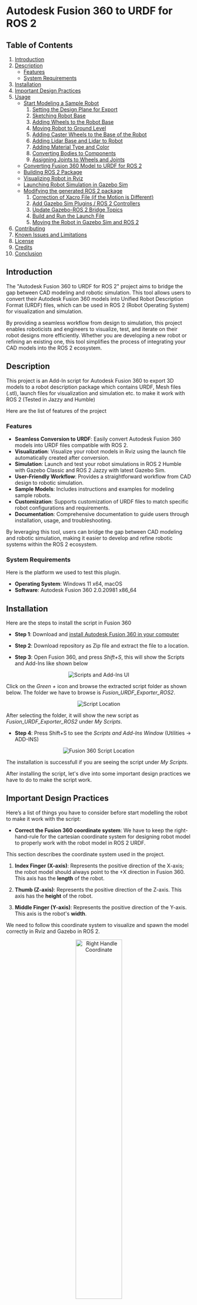 # Autodesk Fusion 360 to URDF for ROS 2

## Table of Contents

1. [Introduction](#introduction)  
2. [Description](#description)  
   - [Features](#features)  
   - [System Requirements](#system-requirements)  
3. [Installation](#installation)  
4. [Important Design Practices](#important-design-practices)  
5. [Usage](#usage)  
   - [Start Modeling a Sample Robot](#start-modeling-a-sample-robot)  
     1. [Setting the Design Plane for Export](#1-setting-the-design-plane-for-export)  
     2. [Sketching Robot Base](#2-sketching-robot-base)  
     3. [Adding Wheels to the Robot Base](#3-adding-wheels-to-the-robot-base)  
     4. [Moving Robot to Ground Level](#4-moving-robot-to-ground-level)  
     5. [Adding Caster Wheels to the Base of the Robot](#5-adding-caster-wheels-to-the-base-of-the-robot)  
     6. [Adding Lidar Base and Lidar to Robot](#6-adding-lidar-base-and-lidar-to-robot)  
     7. [Adding Material Type and Color](#7-adding-material-type-and-color)  
     8. [Converting Bodies to Components](#8-converting-bodies-to-components)  
     9. [Assigning Joints to Wheels and Joints](#9-assigning-joints-to-wheels-and-joints)  
   - [Converting Fusion 360 Model to URDF for ROS 2](#converting-fusion-360-model-to-urdf-for-ros-2)  
   - [Building ROS 2 Package](#building-ros-2-package)  
   - [Visualizing Robot in Rviz](#visualizing-robot-in-rviz)  
   - [Launching Robot Simulation in Gazebo Sim](#launching-robot-simulation-in-gazebo-sim)  
   - [Modifying the generated ROS 2 package](#modifying-the-generated-ros-2-package)  
     1. [Correction of Xacro File (if the Motion is Different)](#1-correction-of-xacro-file-if-the-motion-is-different)  
     2. [Add Gazebo Sim Plugins / ROS 2 Controllers](#2-add-gazebo-sim-plugins--ros-2-controllers)  
     3. [Update Gazebo-ROS 2 Bridge Topics](#3-update-gazebo-ros-2-bridge-topics)  
     4. [Build and Run the Launch File](#4-build-and-run-the-launch-file)  
     5. [Moving the Robot in Gazebo Sim and ROS 2](#5-moving-the-robot-in-gazebo-sim-and-ros-2)  
6. [Contributing](#contributing)  
7. [Known Issues and Limitations](#known-issues-and-limitations)  
8. [License](#license)  
9. [Credits](#credits)  
10. [Conclusion](#conclusion)  


## Introduction
The "Autodesk Fusion 360 to URDF for ROS 2" project aims to bridge the gap between CAD modeling and robotic simulation. 
This tool allows users to convert their Autodesk Fusion 360 models into Unified Robot Description Format (URDF) files, which can be used in ROS 2 (Robot Operating System) for visualization and simulation.
 
By providing a seamless workflow from design to simulation, this project enables roboticists and engineers to visualize, test, and iterate on their robot designs more efficiently. Whether you are developing a new robot or refining an existing one, this tool simplifies the process of integrating your CAD models into the ROS 2 ecosystem.

## Description
This project is an Add-In script for Autodesk Fusion 360 to export 3D models to a robot description package which contains URDF, Mesh files (.stl),
launch files for visualization and simulation etc. to make it work with ROS 2 (Tested in Jazzy and Humble)

Here are the list of features of the project

### Features
- **Seamless Conversion to URDF**: Easily convert Autodesk Fusion 360 models into URDF files compatible with ROS 2.
- **Visualization**: Visualize your robot models in Rviz using the launch file automatically created after conversion.
- **Simulation**: Launch and test your robot simulations in ROS 2 Humble with Gazebo Classic and ROS 2 Jazzy with latest Gazebo Sim.
- **User-Friendly Workflow**: Provides a straightforward workflow from CAD design to robotic simulation.
- **Sample Models**: Includes instructions and examples for modeling sample robots.
- **Customization**: Supports customization of URDF files to match specific robot configurations and requirements.
- **Documentation**: Comprehensive documentation to guide users through installation, usage, and troubleshooting.

By leveraging this tool, users can bridge the gap between CAD modeling and robotic simulation, making it easier to develop and refine robotic systems within the ROS 2 ecosystem.

### System Requirements

Here is the platform we used to test this plugin.

- **Operating System**: Windows 11 x64, macOS
- **Software**: Autodesk Fusion 360 2.0.20981 x86_64

## Installation

Here are the steps to install the script in Fusion 360

* **Step 1**: Download and <a href="https://www.autodesk.com/in/education/edu-software/fusion" target="_blank">install Autodesk Fusion 360 in your computer</a>

* **Step 2**: Download repository as Zip file and extract the file to a location.

* **Step 3**: Open Fusion 360, and press *Shift+S*, this will show the Scripts and Add-Ins like shown below

<p align="center">
  <img src="img/scripts_ui.png" alt="Scripts and Add-Ins UI">
</p>

Click on the *Green +* icon and browse the extracted script folder as shown below. 
The folder we have to browse is *Fusion_URDF_Exporter_ROS2*. 

<p align="center">
  <img src="img/script_location.png" alt="Script Location">
</p>

After selecting the folder, it will show the new script as *Fusion_URDF_Exporter_ROS2* under *My Scripts*.

* **Step 4**: Press Shift+S to see the *Scripts and Add-Ins Window* (Utilities -> ADD-INS)

<p align="center">
  <img src="img/fusion360_script.png" alt="Fusion 360 Script Location">
</p>

The installation is successfull if you are seeing the script under *My Scripts*.

After installing the script, let's dive into some important design practices we have to do to make the script work.

## Important Design Practices 

Here’s a list of things you have to consider before start modelling the robot to make it work with the script:

* **Correct the Fusion 360 coordinate system**: We have to keep the right-hand-rule for the cartesian coordinate system for designing robot model to properly work with the robot model in ROS 2 URDF. 

This section describes the coordinate system used in the project.


1) **Index Finger (X-axis)**: Represents the positive direction of the X-axis; the robot model should always point to the +X direction in Fusion 360. This axis has the **length** of the robot.

2) **Thumb (Z-axis)**: Represents the positive direction of the Z-axis. This axis has the **height** of the robot.

3) **Middle Finger (Y-axis)**: Represents the positive direction of the Y-axis. This axis is the robot's **width**.

We need to follow this coordinate system to visualize and spawn the model correctly in Rviz and Gazebo in ROS 2.

<p align="center">
  <img src="img/right_handle_coordinate.png" alt="Right Handle Coordinate" width="50%">
</p>

In Fusion 360, the robot model and coordinate system looks like this

<p align="center">
  <img src="img/coordinate_sys.png" alt="Coordinate System" width="100%">
</p>

- **Define all robot links as Components Definitions**:
  - Ensure all robot "links" are defined as components in your model.
  - The root link has to be defined in the name of `base_link`.
  - Errors like `KeyError: base_link__1` occur if `base_link` is incorrectly assigned.

- **Joint Definition**:
  - Parent links must be set as **Component2** when defining joints, not as **Component1**.

- **Component Requirements**:
  - Components should contain **only bodies**—nested components are not supported.
  - Avoid components that have other components inside them.

Here are the components and their bodies in the ros2bot from the demos

<p align="center">
  <img src="img/components.png" alt="ROS2Bot Components">
</p>


- **URDF Export Issues**:
  - Abnormal URDF exports without error messages usually indicate joint problems—redefine the joints and try again.
  - Supported joint types: **Rigid**, **Slider**, and **Revolute**.

- **Complex Kinematic Loops and Spherical Joints**:
  - Avoid using Fusion 360’s inbuilt joint editor for positioning joints in complex kinematic loops.
  - For spherical joints:
    - Export as revolute joints and later modify them to spherical joints in the URDF.
    - This works only if the target parser/engine supports spherical joints (e.g., PyBullet).

- **Joint Alignment**:
  - Misalignments can occur during initial joint positioning in Fusion.
  - Manual adjustments can cause cascading issues with visual and collision properties.

- **Export Tips**:
  - Turn off "Capture design history" before exporting.
  - Use distinct names for components and save individual components in separate folders to prevent issues.

- **Specific Issues**:
  - Copy-paste actions can lead to problems; prefer "copy-paste new" for components.
  - Preplan component placement to avoid assembly issues.

These points cover the critical limitations and considerations when using the script for exporting URDF files from Fusion 360 models.


## Usage
### Start Modeling a Sample Robot
Here are the instructions on how to start modeling a sample robot using Autodesk Fusion 360.

<p align="center">
  <img src="img/fusionmodeling.png" alt="Fusion Model">
</p>

### Introduction to Fusion 360 modeling for ROS 2

In this document, we can see how to model a 2-wheel drive robot in Fusion 360 in order to export into ROS 2 URDF.

Here is the robot model we are going to design.

<p align="center">
  <img src="img/f3d_model.png" alt="Fusion Model">
</p>

Here are the important steps in the modeling of this robot

### 1) Setting the Design plane for export

We must follow the *right-hand rule* for setting the plane before starting the modeling. 

If we follow this, the exported URDF model will face the *+X-axis*. 
This is the axis we need when we visualize robots in ROS 2.

Here is the design plan we have to set before starting the design.

<p align="center">
  <img src="img/modeling/coordinate.png" alt="Coordinate" width="50%">
</p>

### 2) Sketching Robot Base

After setting the plane, we can start sketching the robot's base. After sketching the plane, we can extrude the plane to create the box.

Select Menu, *SOLID -> Create Sketch*. After pressing this option, it will ask which plane we have to draw the sketch. 

It will show different planes, and choosing the exact plane we want may be confusing. 

We can use the *Shift+ Mouse Center button* to orbit the 3D view to select the same plane we have seen in the first step.

<p align="center">
  <img src="img/modeling/select_plane.png" alt="select_plane" width="100%">
</p>


After selecting the plane, orbit the 3D scene to make the +X axis always front. 

Now, you can select the *2-point rectangle* from the *SKETCH*. From *Sketch-palette* window on right side, choose *center rectange* option as shown below. 
This option, can draw a rectangle from a center point. 

<p align="center">
  <img src="img/modeling/draw_square.png" alt="draw_square" width="100%">
</p>


After selecting the plane, orbit the 3D scene to make the +X axis always front. 

Now, you can select the *2-point rectangle* from the *SKETCH*. From the *Sketch-palette* window on the right side, choose the *center rectangle* option as shown below. 
This option allows you to draw a rectangle from a center point.


<p align="center">
  <img src="img/modeling/draw_square_1.png" alt="draw_square" width="100%">
</p>

Press the *Tab* key to switch between the square dimensions and enter the dimensions. 
You can give **200 mm** as the width and length for the base_link.

<p align="center">
  <img src="img/modeling/draw_square_2.png" alt="draw_square" width="100%">
</p>

After drawing the correct dimensions, you can click the *Finish sketch* button on the right side of the top to complete the sketch.

After completing the sketch, you can click on the top to select the sketch's top area.

<p align="center">
  <img src="img/modeling/draw_square_3.png" alt="draw_square" width="100%">
</p>

Now press the key * 'Q' (Menu Solid ->Modify->Press Pull)* to extrude the sketch surface to make a box. Once you press the *'Q'* button, you will see an arrow key that will extrude the sketch to some height. You can give a value of 50 mm as the height.

<p align="center">
  <img src="img/modeling/draw_square_4.png" alt="draw_square" width="100%">
</p>

After giving the height as 50 mm, select the *Operation* option from the *Extrude window* on the right side. The *Operation* option we must select is **New Body**. After this option, we can press Ok.

### 3) Adding Wheels to the Robot base

We can add wheels after making the robot's main chassis/base_link.
We must add two active and two passive caster wheels to the chassis.

The following image shows the *Z-X plane*, which shows the side of the chassis in which we have to add wheels.

<p align="center">
  <img src="img/modeling/wheel_1.png" alt="wheels" width="100%">
</p>

To create wheels, we can start a sketch and extrude it like we did for the chassis.
In the following image, we can see that you have chosen the *Sketch option* and chose a circle with 
center diameter circle, and then choose the center of the chassis, as shown in the following image.
Give a diameter of **100 mm** and press *Finish the sketch*.

<p align="center">
  <img src="img/modeling/wheel_2.png" alt="wheels" width="100%">
</p>

Now, you can click on the wheel sketch. You may have to press the *Shift* key to
select each segment of the wheel.

Now, press *'Q'* to extrude it and make the distance *25mm* the thickness of the wheel.

The important thing to note is that we have to make the wheel a new body in the operation option in extrude.
This makes a new wheel a new body.


<p align="center">
  <img src="img/modeling/wheel_3.png" alt="wheels" width="100%">
</p>

We can create the next wheel with the same process we have done with the first wheel.

### 4) Moving Robot to Ground Level

After creating 2 wheels and the base_link, we have 3 independent bodies. 
The next step is to move the entire robot above the design plane. You can compute the distance by measuring it and 
moving the robot using the *Move button*. Make sure you have selected all the 3 bodies before you move. You can roughly put *25 mm* as the *Z value* in the *Move window* to lift the robot from the design floor.

You can find the robot's position in the following image.

<p align="center">
  <img src="img/modeling/wheel_4.png" alt="wheels" width="100%">
</p>

Here is the side view of the lifted robot.

<p align="center">
  <img src="img/modeling/lift_robot.png" alt="lift_robot" width="100%">
</p>

### 5) Adding Caster Wheels to the Base of the robot

After lifting the robot, the next step is to add caster wheels to the robot.
We have to add a caster wheel on the front and back of the robot.
As we already discussed, casters are passive wheels that help the robot balance and distribute weight.

To add two casters, we must create 2 small cylinders on the **bottom** side of the chassis. 
You can put the center of the circle *25 mm* from both sides and have a diameter of *24 mm*.

To create a cylinder, we can extrude a circle sketch.
The length of the extrude can be *24 mm*, a few mm less than the robot's height from the ground.

<p align="center">
  <img src="img/modeling/caster_sketch.png" alt="caster_sketch" width="100%">
</p>

Here is how we extrude the caster wheel. Make sure the Operation is a **Joint**, NOT a *New body*. The caster is a part of the chassis.

<p align="center">
  <img src="img/modeling/caster_cylinder.png" alt="caster_sketch" width="100%">
</p>

After creating the cylinder on both sides, we can make the bottom face of the cylinder, spherical.

Select the face of the cylinder, and Press *'F'*  or *(Menu Surface->Modify->Fillet)*, and using a mouse, we can create a spherical face from the flat surface.

<p align="center">
  <img src="img/modeling/spherical.png" alt="spherical" width="100%">
</p>

We can do the same operation for both the caster wheels and the final output will look like the following image. 

<p align="center">
  <img src="img/modeling/caster_full.png" alt="spherical" width="100%">
</p>

### 6) Adding Lidar base and lidar to Robot

Once the caster design is completed, we can add a lidar to the front of the robot. We have to build a fixed platform first.
After putting the base, we can create a cylinder shape to replicate a lidar, as shown below.

You can draw a centered rectangle sketch with 70 mm(length) x 60 mm(width) and an extrude height of 45 mm (height). 
You can put the center of the box 50 mm from the front of the robot.

<p align="center">
  <img src="img/modeling/lidar_box.png" alt="lidar_box" width="100%">
</p>

After creating the box, we can make a circle (29.5 mm radius) on the top and create a cylinder by extruding the circle by 20 mm.
Make sure you are creating a new body when you extrude the object.

After creating all bodies, you can rename them into meaningful names like the one below.

<p align="center">
  <img src="img/modeling/full_model.png" alt="full_model" width="100%">
</p>

The chassis has to be named as base_link, which is mandatory, and you can name 
left and right wheels have the same name, and you can also add a name to the lidar.

### 7) Adding material type and color

After creating the model, we may go to each *Body*, right-click on each body, and choose *Physical materials*.

The *Physical material* can assign each link with material properties.

<p align="center">
  <img src="img/modeling/body_materials.png" alt="body_materials" width="100%">
</p>

Search for ABS plastic for the base link. Just click and drag the material to the link to apply the material.
Choose material *Rubber black* for wheels and laminate blue for lidar.

<p align="center">
  <img src="img/modeling/rubber_material.png" alt="rubber_materials" width="100%">
</p>


### 8) Converting bodies to Components

After adding the material's properties, we must convert the individual bodies to Components.
The conversion from *bodies* to *components* is easy. 

Here is how we can do it. 

Click on the *Bodies* option and choose the option called *Components* to *Bodies*.
As shown below. Bodies are single shapes within a component. A component can hold multiple bodies.
To export to URDF, we need to make individual *components* of the robot.

<p align="center">
  <img src="img/modeling/components.png" alt="components" width="100%">
</p>

### 9) Assigning Joints to Wheels and Joints

After assigning the materials, we must assign the joints for connecting 
wheels to *base_link*. We also have to attach the lidar link to the base_link. 

This is the most 
important step in the modeling. Without assigning joints, the robot can't able to move.

Here are the steps to assign a joint in Fusion 360. We can first check how to create a joint between wheels and *base_link*.

First, we must hide the *base_link* component and press *'J'* *(Menu Solid->Assemble->Joint)* to create a new joint.
After invoking the *joint* option, we must provide the *components* (link) in the joint.

We can see how to create a revolute joint between the base_link and the two wheels. 

To create a joint, we need two 2 components: the first component should be the wheel, and the second will be the base_link.

We have to hide the base_link first and click on the center of the wheel, which is attached to the base_link.

<p align="center">
  <img src="img/modeling/joint_1.png" alt="joint" width="100%">
</p>


After clicking on the center of the wheel, we can see a coordinate on the wheel. Next, we can hide the wheels and attach the frame in the base_link.
<p align="center">
  <img src="img/modeling/joint_2.png" alt="joint" width="100%">
</p>

Once it is done, you can press the *Motion Tab* in the *Edit Joint option* to select the type of joint.

<p align="center">
  <img src="img/modeling/joint_3.png" alt="joint" width="100%">
</p>

We need the revolute joint for the wheels, so select it, and you can preview the motion of the joint as well.

After setting one joint, you can do the same for the next wheel as well.

For the lidar link, we have to create a rigid link between the lidar and base_link.

In the Browser section of Fusion 360, go to *Joints* and rename each joint as right_wheel_joint, left_wheel_joint and lidar_joint. 

Congratulations, you have done with the modeling part of the robot. Now, we can export the model to URDF.

<p align="center">
  <img src="img/modeling/final_model.png" alt="final" width="100%">
</p>


### Converting Fusion 360 Model to URDF for ROS 2
After completing the CAD model in Fusion 360, Press Shift+S for opening the script box and select the *Fusion_URDF_Exporter_ROS2* script from My Scripts. 

<p align="center">
  <img src="img/fusion_360_steps.png" alt="Intro Screen">
</p>


* **Step 1**: It will show a welcome screen showing the basic information about the script and ask the user to proceed with conversion or not.

* **Step 2**: After pressing the *Ok* button, it will ask for the folder in which the ROS 2 package has to be created.
 

* **Step 3**: When we press the *Ok* button it will show the browse dialog and we can select a folder.  

* **Step 4**: After selecting the folder select which Gazebo version we have to go for. Here are the two option that is current available (Gazebo Harmonic or Classic). Based on the input, it will create the launch file for that. 

* **Step 5**: Once you select the Gazebo version, it will show the final message whether it is successful or not. 
It will create the ROS 2 description package after this conversion.

### Building ROS 2 Package

After creating the ROS 2 package for your robot, you can copy the ROS 2 package to your ROS 2 workspace.
If you are working in Windows 11, you can work on ROS 2 using WSL or using a virtual machine. Othervice you can reboot and 
select Ubuntu 22.04 for ROS 2 Humble/Ubuntu 24.04 for ROS 2 Jazzy.

For example, if you use *ros2bot* model from demos folder and convert to ROS 2 package, you will get a package named
*ros2bot_description*. The package is also put in the demos folder for your reference. Copy to your ROS 2 workspace

For eg. Let's ros2_ws is the name of the workspace and you copied the package to the *src* folder of the workspace.

```
cd ~/ros2_ws
colcon build
```
After building the package, do sourcing of the workspace

```
source install/setup.bash
```
After doing the sourcing of the workspace, we can do the visualization and simulation of the robot.
### Visualizing Robot in Rviz
Here is the command to visualize the robot in Rviz

```
ros2 launch ros2bot_description display.launch.py
```
This will be showing Rviz along with *joint_state_publisher_gui* node.

<p align="center">
  <img src="img/rviz_visualization.png" alt="Rviz Visualization">
</p>

### Launching Robot Simulation in Gazebo Sim
Here is the command to spawn the robot in Gazebo. The same command can be use for Gazebo Classic and Gazebo Sim.

```
ros2 launch ros2bot_description gazebo.launch.py
```
**Note**: The URDF doesn't have any Gazebo plugin or ROS 2 controllers configurations. We have to edit the package to include all the 
plugins of Gazebo.

<p align="center">
  <img src="img/gazebo_visualization.png" alt="Gazebo Visualization">
</p>

**Note: If you are using Gazebo Sim you can visualize the center of mass, collision and inertia by finding the robot name in the **Entity Tree** and right click on it. You can find an option called **View** and can able to view all these parameters.**

Here is the screenshot of these parameter of ros2bot from the demos.

<p align="center">
  <img src="img/gazebo_param.png" alt="Gazebo Parameters">
</p>


### Modifying the generated ROS 2 package

The package created by the plugin is incomplete. We can visualize and simulate the robot in Gazebo, but it will not move because no Gazebo plugins or ROS 2 controllers are attached. 

These plugins are programs that help the robot to move and simulate various sensors. We can't generate plugins for all robots because each robot is unique. 

We can modify the generated package as a template and add all the necessary plugins.

Here is an example of the ROS 2 package for rosbot. You can find the generated package of rosbot from [here](demos/rosbot/generated_pkg/rosbot_description/)

Here are the modifications we have to do to make the robot live.

#### 1) Correction of xacro file (if the motion is different)

After visualizing and testing the joints of the robot using *joint_state_publisher_gui*, you may notice some joints moving in opposite directions than we expected. 

In the case of rosbot, both wheels should rotate in a clock-vice direction for the positive value of the joint. If you are not getting it, we must edit the generated xacro file. 

For example, in this case, we can go to [rosbot.xacro](demos/rosbot/generated_pkg/rosbot_description/urdf/rosbot.xacro) and change the *right_wheel_joint* axis rotation of Y-axis. It is negative now; we have to remove the negative sign.

```
<joint name="right_wheel_joint" type="continuous">
  <origin xyz="0.0 -0.1 0.05" rpy="0 0 0"/>
  <parent link="base_link"/>
  <child link="right_wheel_1"/>
  <axis xyz="0.0 -1.0 0.0"/>
</joint>
```
It should be like this.

```
<joint name="right_wheel_joint" type="continuous">
  <origin xyz="0.0 -0.1 0.05" rpy="0 0 0"/>
  <parent link="base_link"/>
  <child link="right_wheel_1"/>
  <axis xyz="0.0 1.0 0.0"/>
</joint>
```

You can find the final xacro from [here](demos/rosbot/modified_pkg/rosbot_description/urdf/rosbot.xacro)

**Note**: The change in URDF can be different for each robot. This change is typical for this robot. After changing the axis, make sure everything works well.


#### 2) Add Gazebo Sim Plugins / ROS 2 controllers

After making the changes in xacro, add the necessary Gazebo plugins and ROS 2 controllers in the URDF.

If you plan to add Gazebo Sim/Gazebo Classic plugins, you can add them in the *rosbot.gazebo* file. In the rosbot example, you can find the final *rosbot.gazebo* from this [link](demos/rosbot/modified_pkg/rosbot_description/urdf/rosbot.gazebo). We have added *the differential drive plugin*, *lidar*, *and joint state plugin* in the URDF.

Here are the add-ons for a differential drive robot with lidar for Gazebo Sim (Prev Ignition Gazebo).

```
  <gazebo>  

        <plugin filename="gz-sim-sensors-system" name="gz::sim::systems::Sensors">
            <render_engine>ogre2</render_engine>
        </plugin>


        <plugin filename="gz-sim-joint-state-publisher-system" name="gz::sim::systems::JointStatePublisher">
        <topic>/joint_states</topic>      
        </plugin>


      <plugin
        filename="gz-sim-diff-drive-system"
        name="gz::sim::systems::DiffDrive">
        <left_joint>left_wheel_joint</left_joint>
        <right_joint>right_wheel_joint</right_joint>
        <wheel_separation>0.2</wheel_separation>
        <wheel_radius>0.05</wheel_radius>
        <odom_publish_frequency>30</odom_publish_frequency>
        <topic>/cmd_vel</topic>  
        <tf_topic>/tf</tf_topic>        
        <frame_id>odom</frame_id>     
        <odom_topic>odom</odom_topic>             
        <child_frame_id>base_link</child_frame_id>            

</plugin>
</gazebo>


<gazebo reference="lidar_1">
        <sensor name='gpu_lidar' type='gpu_lidar'>
          <pose>0 0 0 0 0 0</pose>
          <topic>scan</topic>
          <gz_frame_id>lidar_1</gz_frame_id>          
          <update_rate>10</update_rate>
          <lidar>
            <scan>
              <horizontal>
                <samples>640</samples>
                <resolution>1</resolution>
                <min_angle>-1.396263</min_angle>
                <max_angle>1.396263</max_angle>
              </horizontal>
              <vertical>
                <samples>1</samples>
                <resolution>1</resolution>
                <min_angle>0.0</min_angle>
                <max_angle>0.0</max_angle>
              </vertical>
            </scan>
            <range>
              <min>0.08</min>
              <max>10.0</max>
              <resolution>0.01</resolution>
            </range>
          </lidar>
          <visualize>true</visualize>
        </sensor>
 </gazebo>

```

If you are working on Gazebo Classic, you can find the similar
plugins from this [link](https://classic.gazebosim.org/tutorials?tut=ros_gzplugins)

Note: If you want to interface ROS 2 control with Gazebo Sim, you can refer to *Mastering ROS 2* book [code repo](https://github.com/PacktPublishing/Mastering-ROS-2/tree/main/Chapter05).


#### 3) Update Gazebo-ROS 2 bridge topics

After updating the plugins, if you run the gazebo simulation, you can find the Gazebo topics are showing not the ROS 2 topics.

You can find the Gazebo topics using the following command.

```
gz topic -l
```

To bridge the Gazebo topics to ROS 2, we can add the bridge topics in the *config/ros_gz_bridge_gazebo.yaml*. These bridge topics can bridge topics from Gazeob<->ROS 2.

Here is the final [bridge yaml file](demos/rosbot/modified_pkg/rosbot_description/config/ros_gz_bridge_gazebo.yaml) for this example.

Here are the add-ons in the generated config file

```
- ros_topic_name: "/scan"
  gz_topic_name: "/scan"
  ros_type_name: "sensor_msgs/msg/LaserScan"
  gz_type_name: "gz.msgs.LaserScan"
  direction: GZ_TO_ROS 
  
- ros_topic_name: "/tf"
  gz_topic_name: "/tf"
  ros_type_name: "tf2_msgs/msg/TFMessage"
  gz_type_name: "gz.msgs.Pose_V"
  direction: GZ_TO_ROS   

- ros_topic_name: "/joint_states"
  gz_topic_name: "/joint_states"
  ros_type_name: "sensor_msgs/msg/JointState"
  gz_type_name: "gz.msgs.Model"
  direction: GZ_TO_ROS   

- ros_topic_name: "/cmd_vel"
  gz_topic_name: "/cmd_vel"
  ros_type_name: "geometry_msgs/msg/Twist"
  gz_type_name: "gz.msgs.Twist"
  direction: ROS_TO_GZ   

```

After doing this modification, we can able to see lidar data in Rviz and we can send cmd_vel to Gazebo.

#### 4) Build and Run the launch file

After the package modification, we can use the building of the ROS 2 workspace to reflect the changes
```
colcon build
```
After this, we can source the workspace and start the launch file

```
ros2 launch rosbot_description gazebo.launch.py
```

#### 5) Moving the robot in Gazebo Sim and ROS 2

To move the robot in GUI, we have to install the rqt plugin called rqt-robot-steering.

Here are the instructions to install the plugin

```
sudo apt install ros-${ROS_DISTRO}-rqt-robot-steering
```
After installing the plugin, we can start it using the following command

```
rqt --force-discover
```

Then Choose the Plugins->Robot-Tools->Robot-Steering for moving the robot.

Open *Rviz* in another terminal and choose gazebo.rviz for visualizing the robot model and lidar data.


<p align="center">
  <img src="img/modeling/sim_full.png" alt="Gazebo Simulation">
</p>





## Contributing

Always welcome bug fixes, new features etc.

* **Create a Pull Request**: Ceate a pull request from your forked repository. Provide a clear description of the changes and any relevant information. 

## Known Issues and limitations
Here is the list of known Issues in this project

1) **Creation of Old components in the model**: Once the export is done, it will duplicate components with the name of old components; we can ignore it. Don't save the Fusion 360 model with old components. After conversion from Fusion to URDF, you can close the model without saving. It will be better to have a backup copy of the same model.

2) **Generated URDF model may need fine tuning**: The generated URDF model may need fine-tuning for simulation, especially if you want to change the parameters like friction, material, etc. For example, if you want to export a mobile robot, the friction of the caster wheel may need to be tuned for smooth motion.

3) **Generated package doesn't have Gazebo plugins and ROS 2 controllers**: The generated package has URDF, Gazebo parameters, and a launch file to visualize the robot in Rviz and spawn the model in Gazebo. It doesn't have any plugins to control the robot. It also has no sensors. You must edit the package to add all these into the robot model. 


## License

This project is licensed under the terms of the [MIT License](LICENSE).


## Credits
* This project is a modification of repositories from <a href="https://github.com/syuntoku14/fusion2urdf" target="_blank">syuntoku14</a> and <a href="https://github.com/dheena2k2/fusion2urdf-ros2" target="_blank">dheena2k2</a>

* Code and Document updatation using <a href="https://github.com/features/copilot" target="_blank">Github Copilot</a> and <a href="https://chatgpt.com/" target="_blank">ChatGPT</a>

## Conclusion

In conclusion, the "Autodesk Fusion 360 to URDF for ROS 2" project provides a powerful and user-friendly tool for roboticists and engineers. By streamlining the process of converting CAD models to URDF files, this tool enhances the efficiency of robot design, visualization, and simulation within the ROS 2 ecosystem. We hope this project will significantly contribute to your robotic development efforts and look forward to your feedback and contributions.
